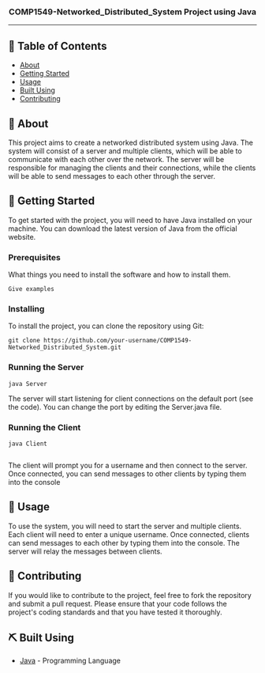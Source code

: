 

<h3 align="center">COMP1549-Networked_Distributed_System Project using Java
</h3>



---

## 📝 Table of Contents

- [About](#about)
- [Getting Started](#getting_started)
- [Usage](#usage)
- [Built Using](#built_using)
- [Contributing](../CONTRIBUTING.md)


## 🧐 About <a name = "about"></a>

This project aims to create a networked distributed system using Java. The system will consist of a server and multiple clients, which will be able to communicate with each other over the network. The server will be responsible for managing the clients and their connections, while the clients will be able to send messages to each other through the server.



## 🏁 Getting Started <a name = "getting_started"></a>

To get started with the project, you will need to have Java installed on your machine. You can download the latest version of Java from the official website.

### Prerequisites

What things you need to install the software and how to install them.

```
Give examples
```

### Installing

To install the project, you can clone the repository using Git:


```
git clone https://github.com/your-username/COMP1549-Networked_Distributed_System.git

```

### Running the Server

```
java Server

```
The server will start listening for client connections on the default port (see the code). You can change the port by editing the Server.java file.

### Running the Client


```
java Client


```
The client will prompt you for a username and then connect to the server. Once connected, you can send messages to other clients by typing them into the console



## 🎈 Usage <a name="usage"></a>

To use the system, you will need to start the server and multiple clients. Each client will need to enter a unique username. Once connected, clients can send messages to each other by typing them into the console. The server will relay the messages between clients.

## 🚀 Contributing

If you would like to contribute to the project, feel free to fork the repository and submit a pull request. Please ensure that your code follows the project's coding standards and that you have tested it thoroughly.

## ⛏️ Built Using <a name = "built_using"></a>

- [Java](https://www.oracle.com/uk/java/) - Programming Language
